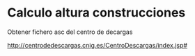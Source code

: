 # Calculo altura  construcciones

Obtener fichero asc  del centro de decargas

http://centrodedescargas.cnig.es/CentroDescargas/index.jsp#

